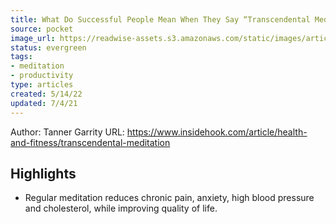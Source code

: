 ```yaml
---
title: What Do Successful People Mean When They Say “Transcendental Meditation Changed My Life”?
source: pocket
image_url: https://readwise-assets.s3.amazonaws.com/static/images/article2.74d541386bbf.png
status: evergreen
tags: 
- meditation 
- productivity 
type: articles
created: 5/14/22
updated: 7/4/21
---
```


Author: Tanner Garrity
URL: https://www.insidehook.com/article/health-and-fitness/transcendental-meditation

## Highlights
- Regular meditation reduces chronic pain, anxiety, high blood pressure and cholesterol, while improving quality of life.
